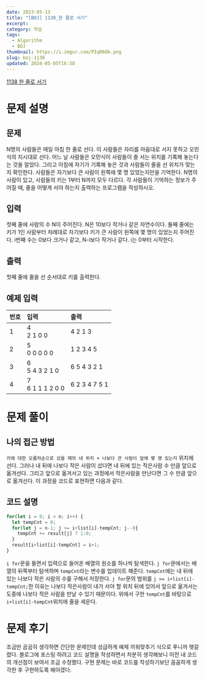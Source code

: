 ```yaml
---
date: 2023-05-13
title: "[BOJ] 1138_한 줄로 서기"
excerpt: 
category: 학습
tags:
  - Algorithm
  - BOJ
thumbnail: https://i.imgur.com/PIqR60k.png
slug: boj-1138
updated: 2024-05-05T16:58
---
```

[1138 한 줄로 서기](https://www.acmicpc.net/problem/1138)
# 문제 설명
## 문제
N명의 사람들은 매일 아침 한 줄로 선다. 이 사람들은 자리를 마음대로 서지 못하고 오민식의 지시대로 선다.
어느 날 사람들은 오민식이 사람들이 줄 서는 위치를 기록해 놓는다는 것을 알았다. 그리고 아침에 자기가 기록해 놓은 것과 사람들이 줄을 선 위치가 맞는지 확인한다.
사람들은 자기보다 큰 사람이 왼쪽에 몇 명 있었는지만을 기억한다. N명의 사람이 있고, 사람들의 키는 1부터 N까지 모두 다르다.
각 사람들이 기억하는 정보가 주어질 때, 줄을 어떻게 서야 하는지 출력하는 프로그램을 작성하시오.
## 입력
첫째 줄에 사람의 수 N이 주어진다. N은 10보다 작거나 같은 자연수이다.
둘째 줄에는 키가 1인 사람부터 차례대로 자기보다 키가 큰 사람이 왼쪽에 몇 명이 있었는지 주어진다.
i번째 수는 0보다 크거나 같고, N-i보다 작거나 같다. i는 0부터 시작한다.
## 출력
첫째 줄에 줄을 선 순서대로 키를 출력한다.
## 예제 입력

| 번호  | 입력                   | 출력            |
| --- | :------------------- | :------------ |
| 1   | 4<br/>2 1 0 0        | 4 2 1 3       |
| 2   | 5<br/>0 0 0 0 0      | 1 2 3 4 5     |
| 3   | 6<br/>5 4 3 2 1 0    | 6 5 4 3 2 1   |
| 4   | 7 <br/>6 1 1 1 2 0 0 | 6 2 3 4 7 5 1 |

# 문제 풀이
## 나의 접근 방법
`키에 대한 오름차순으로 섰을 때의 내 위치 + 나보다 큰 사람이 앞에 몇 명 있는지` 위치에 선다.
그러나 내 뒤에 나보다 작은 사람이 섰다면 내 뒤에 있는 작은사람 수 만큼 앞으로 옮겨선다.
그리고 앞으로 옮겨서고 있는 과정에서 작은사람을 만난다면 그 수 만큼 앞으로 옮겨선다.
이 과정을 코드로 표현하면 다음과 같다.
## 코드 설명
```javascript
for(let i = 0; i < n; i++) {
  let tempCnt = 0;
  for(let j = n-1; j >= i+list[i]-tempCnt; j--){
    tempCnt += result[j] ? 1:0;
  }
  result[i+list[i]-tempCnt] = i+1;
}
```
`i for`문을 돌면서 입력으로 들어온 배열의 원소를 하나씩 탐색한다.
`j for`문에서는 배열의 뒤쪽부터 탐색하며 `tempCnt`라는 변수를 업데이트 해준다.
`tempCnt`에는 내 뒤에 있는 나보다 작은 사람의 수를 구해서 저장한다.
`j for`문의 범위를 `j >= i+list[i]-tempCnt;`한 이유는 나보다 작은사람이 내가 서야 할 위치 뒤에 있어서 앞으로 옮겨서는 도중에 나보다 작은 사람을 만날 수 있기 때문이다.
위에서 구한 `tempCnt`를 바탕으로 `i+list[i]-tempCnt`위치에 줄을 세운다.
# 문제 후기
조금만 곰곰히 생각하면 간단한 문제인데 성급하게 예제 끼워맞추기 식으로 푸니까 헷갈렸다.
블로그에 포스팅 하려고 코드 설명을 작성하면서 차분히 생각해보니 이전 내 코드의 개선점이 보여서 조금 수정했다.
구현 문제는 바로 코드를 작성하기보단 꼼꼼하게 생각한 후 구현하도록 해야겠다.
